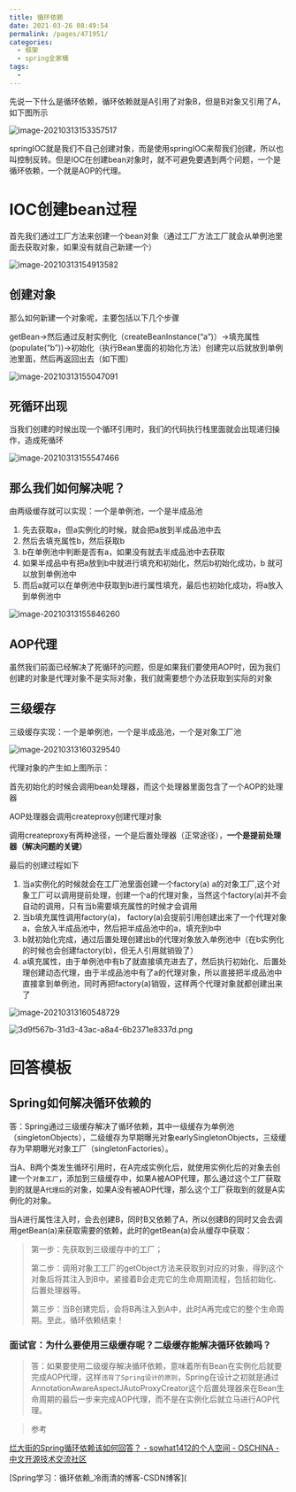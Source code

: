 ```yaml
---
title: 循环依赖
date: 2021-03-26 08:49:54
permalink: /pages/471951/
categories:
  - 框架
  - spring全家桶
tags:
  - 
---
```

先说一下什么是循环依赖，循环依赖就是A引用了对象B，但是B对象又引用了A，如下图所示

![image-20210313153357517](https://img.xiaoyou66.com/2021/03/26/3ae0b245dc1c9.png)

springIOC就是我们不自己创建对象，而是使用springIOC来帮我们创建，所以也叫控制反转。但是IOC在创建bean对象时，就不可避免要遇到两个问题，一个是循环依赖，一个就是AOP的代理。

# IOC创建bean过程

首先我们通过工厂方法来创建一个bean对象（通过工厂方法工厂就会从单例池里面去获取对象，如果没有就自己新建一个）

![image-20210313154913582](https://img.xiaoyou66.com/2021/03/26/0d40b487bbbdc.png)

## 创建对象

那么如何新建一个对象呢，主要包括以下几个步骤

getBean->然后通过反射实例化（createBeanInstance(“a”)）->填充属性(populate(“b”))->初始化（执行Bean里面的初始化方法）创建完以后就放到单例池里面，然后再返回出去（如下图）

![image-20210313155047091](https://img.xiaoyou66.com/2021/03/26/5588315ffb8f3.png)

## 死循环出现

当我们创建的时候出现一个循环引用时，我们的代码执行栈里面就会出现递归操作，造成死循环

![image-20210313155547466](https://img.xiaoyou66.com/2021/03/26/ac7596b2d96d7.png)

## 那么我们如何解决呢？

由两级缓存就可以实现：一个是单例池，一个是半成品池

1. 先去获取a，但a实例化的时候，就会把a放到半成品池中去
2. 然后去填充属性b，然后获取b
3. b在单例池中判断是否有a，如果没有就去半成品池中去获取
4. 如果半成品中有把a放到b中就进行填充和初始化，然后b初始化成功，b 就可以放到单例池中
5. 而后a就可以在单例池中获取到b进行属性填充，最后也初始化成功，将a放入到单例池中

![image-20210313155846260](https://img.xiaoyou66.com/2021/03/26/989ca3805dc0a.png)

## AOP代理

虽然我们前面已经解决了死循环的问题，但是如果我们要使用AOP时，因为我们创建的对象是代理对象不是实际对象，我们就需要想个办法获取到实际的对象

## 三级缓存

三级缓存实现：一个是单例池，一个是半成品池，一个是对象工厂池

![image-20210313160329540](https://img.xiaoyou66.com/2021/03/26/1bbae71dd44bc.png)

代理对象的产生如上图所示：

首先初始化的时候会调用bean处理器，而这个处理器里面包含了一个AOP的处理器

AOP处理器会调用createproxy创建代理对象

调用createproxy有两种途径，一个是后置处理器（正常途径），**一个是提前处理器（解决问题的关键）**

最后的创建过程如下

1. 当a实例化的时候就会在工厂池里面创建一个factory(a) a的对象工厂,这个对象工厂可以调用提前处理，创建一个a的代理对象，当然这个factory(a)并不会自动的调用，只有当b需要填充属性的时候才会调用
2. 当b填充属性调用factory(a)， factory(a)会提前引用创建出来了一个代理对象a，会放入半成品池中，然后把半成品池中的a，填充到b中
3. b就初始化完成，通过后置处理创建出b的代理对象放入单例池中（在b实例化的时候也会创建factory(b)，但无人引用就销毁了）
4. a填充属性，由于单例池中有b了就直接填充进去了，然后执行初始化、后置处理创建动态代理，由于半成品池中有了a的代理对象，所以直接把半成品池中直接拿到单例池，同时再把factory(a)销毁，这样两个代理对象就都创建出来了

![image-20210313160548729](https://img.xiaoyou66.com/2021/03/26/3785d02d71ca2.png)

![3d9f567b-31d3-43ac-a8a4-6b2371e8337d.png](https://img.xiaoyou66.com/2021/03/26/a8639da6c87d9.png)

# 回答模板

## Spring如何解决循环依赖的

答：Spring通过三级缓存解决了循环依赖，其中一级缓存为单例池（singletonObjects），二级缓存为早期曝光对象earlySingletonObjects，三级缓存为早期曝光对象工厂（singletonFactories）。

当A、B两个类发生循环引用时，在A完成实例化后，就使用实例化后的对象去创建一个`对象工厂`，添加到三级缓存中，如果A被AOP代理，那么通过这个工厂获取到的就是A`代理后`的对象，如果A没有被AOP代理，那么这个工厂获取到的就是A实例化的对象。

当A进行属性注入时，会去创建B，同时B又依赖了A，所以创建B的同时又会去调用getBean(a)来获取需要的依赖，此时的getBean(a)会从缓存中获取：

> 第一步：先获取到三级缓存中的工厂；
>
> 第二步：调用对象工工厂的getObject方法来获取到对应的对象，得到这个对象后将其注入到B中。紧接着B会走完它的生命周期流程，包括初始化、后置处理器等。
>
> 第三步：当B创建完后，会将B再注入到A中，此时A再完成它的整个生命周期。至此，循环依赖结束！

### 面试官：为什么要使用三级缓存呢？二级缓存能解决循环依赖吗？

> 答：如果要使用二级缓存解决循环依赖，意味着所有Bean在实例化后就要完成AOP代理，这样`违背了Spring设计的原则`，Spring在设计之初就是通过AnnotationAwareAspectJAutoProxyCreator这个后置处理器来在Bean生命周期的最后一步来完成AOP代理，而不是在实例化后就立马进行AOP代理。



> 参考

[烂大街的Spring循环依赖该如何回答？ - sowhat1412的个人空间 - OSCHINA - 中文开源技术交流社区](https://my.oschina.net/u/4511602/blog/4720252)

[Spring学习：循环依赖_冷雨清的博客-CSDN博客](